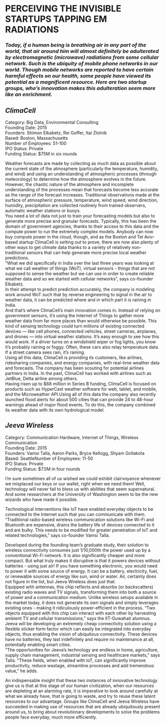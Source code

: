 # PERCEIVING THE INVISIBLE STARTUPS TAPPING EM RADIATIONS
### *Today,  if  a  human  being  is  breathing  air  in  any  part  of  the  world,  that  air  around  him will almost definitely be adulterated by electromagnetic (microwave) radiations from some cellular network. Such is the ubiquity of mobile phone networks in our world.  Though  mobile  networks  are  reported  to  have  certain  harmful  effects  on  our health, some people have viewed its potential as a magnificent resource. Here are two startup groups, who’s innovation makes this adulteration seem more like an enrichment.*
## *ClimaCell*
Category: Big Data, Environmental Consulting
<br>Founding Date: 2015
<br>Founders:   Shimon   Elkabetz,   Rei   Goffer,   Itai   Zlotnik
<br>Based: Boston, Massachusetts
<br>Number of Employees: 51-100
<br>IPO Status: Private
<br>Funding Status: $75M in six rounds

Weather   forecasts   are   made   by   collecting   as   much  data  as  possible  about  the  current  state  of  the   atmosphere   (particularly   the   temperature,   humidity,  and  wind)  and  using  an  understanding  of  atmospheric  processes  (through  meteorology)  to  determine  how  the  atmosphere  evolves  in  the  future.
<br>However, the chaotic nature of the atmosphere and incomplete  understanding  of  the  processes  mean  that  forecasts  become  less  accurate  as  the  range  of the forecast increases. Traditional observations made   at   the   surface   of   atmospheric   pressure,   temperature, wind speed, wind direction, humidity, precipitation  are  collected  routinely  from  trained  observers, automatic weather stations or buoys.
<br>You  need  a  lot  of  data  not  just  to  train  your  forecasting   models   but   also   to   generate   more   precise  and  granular  forecasts.  Typically,  this  has  been  the  domain  of  government  agencies,  thanks  to their access to this data and the compute power to  run  the  extremely  complex  models.  Anybody  can now buy compute power in the cloud, though, and  as  the  Boston  and  Tel  Aviv-based  startup  ClimaCell  is  setting  out  to  prove,  there  are  now  also plenty of other ways to get climate data thanks to  a  variety  of  relatively  non-traditional  sensors  that can help generate more precise local weather predictions.
<br>“What  we  did  specifically  in  India  over  the  last  three  years  was  looking  at  what  we  call  weather  of  things  (WoT),  virtual  sensors  -  things  that  are  not supposed to sense the weather but we can use in order to create reliable weather data and so we started  with  cellular  networks”,  says  co-founder  Elkabetz.
<br>In  their  attempt  to  predict  prediction  accurately,  the  company  is  modeling  work  around  WoT  such  that  by  reverse  engineering  to  signal  in  the  air  to  weather  data,  it  can  be  predicted  where  and  in  which part it is raining in India.
<br>And  that’s  where  ClimaCell’s  main  innovation  comes   in.   Instead   of   relying   on   government   sensors,   it’s   using   the   Internet   of   Things   to   gather  more  weather  data  from  far  more  places  than  would  otherwise  be  possible.  This  kind  of  sensing  technology  could  turn  millions  of  existing  connected  devices  —  like  cell  phones,  connected  vehicles,  street  cameras,  airplanes,  and  drones  —  into  virtual  weather  stations.  It’s  easy  enough  to  see  how  this  would  work.  If  a  driver  turns  on  a  windshield  wiper  or  fog  lights,  you  know  it’s  probably  raining  or  foggy.  Often,  these  cars  also  relay temperature data. If a street camera sees rain, it’s raining.
<br>Using  all  this  data,  ClimaCell  is  providing  its  customers,  like  airlines,  ridesharing  companies,  and energy companies, with real-time weather data and  forecasts.  The  company  has  been  scouting  for potential airlines partners in India. In the past, ClimaCell has worked with airlines such as JetBlue, Delta airline among others.
<br>Having   risen   up   to   $68   million   in   Series   B   funding, ClimaCell is focused on products such as HyperCast  weather  software  for  web,  tablet,  and  mobile, and the Microweather API.Using  all  of  this  data  the  company  also  recently  launched flood alerts for about 500 cities that can provide  24  to  48-hour  warnings  ahead  of  major  flood events. To do this, the company combined its weather data with its own hydrological model.
## *Jeeva Wireless*
Category:  Communication  Hardware,  Internet  of  Things, Wireless Communication
<br>Founding Date: 2015
<br>Founders: Vamsi Talla, Aaron Parks, Bryce Kellogg, Shyam Gollakota
<br>Based: SeattleNumber of Employees: 11-50
<br>IPO Status: Private
<br>Funding Status: $7.5M in four rounds

I’m  sure  sometimes  all  of  us  wished  we  could  exhibit  clairvoyance  whenever  we  misplaced  our  keys or our wallet, right when we need them! Well, technology will never fail to bless us with abilities that  seem  supernatural.  And  some  researchers  at  the University of Washington seem to be the new wizards who have made it possible.

Technological interventions like IoT have enabled everyday  objects  to  be  connected  to  the  Internet  such   that   you   can   communicate   with   them.   “Traditional  radio-based  wireless  communication  solutions like Wi-Fi and Bluetooth are expensive, drains  the  battery  life  of  devices  connected  to  it  and are bulky. This needs to be modified for greater penetration of IoT and related technologies,” says co-founder Vamsi Talla.

Developed  during  the  founding  team’s  graduate  study,   their   solution   to   wireless   connectivity   consumes just 1/10,000th the power used up by a conventional Wi-Fi network. It is also significantly cheaper and more compact. But what truly makes it  disruptive  is  that  it  powers  devices  without  batteries  -  using  just  air!  If  you  have  something  electronic, you would need to power it with some source  of  energy.  It  can  be  a  battery,  electricity, fuel, or renewable sources of energy like sun, wind or  water.  Air,  certainly  does  not  figure  in  the  list,  but Jeeva Wireless does just that.
<br>Equipped  with  antennas,  this  chip  reflects  and  absorbs (or backscatters) existing radio waves and TV  signals,  transforming  them  into  both  a  source  of  power  and  a  communication  medium.  Unlike  wireless setups available in the market today, it does not  generate  its  own  signals  and  simply  leverages  existing   ones   -   making   it   ridiculously   power-efficient  in  the  process.  “Two  objects  equipped  with  this  chip  can  interact  with  each  other  by  harvesting ambient TV and cellular transmissions,” says the IIT-Guwahati alumnus.
<br>Jeeva   will   be   developing   an   extremely   cheap   connectivity  solution  using  a  flexible  sticker  form  factor which can easily be integrated into everyday objects,  thus  enabling  the  vision  of  ubiquitous  connectivity. These devices have no batteries, they last indefinitely and require no maintenance at all, potentially enabling smart cities.
<br>“The   opportunities   for   Jeeva’s   technology   are   endless    in    home,    agriculture,    supply    chain    management,   industrial   sensing   and   healthcare   markets,”  says  Talla.  “These  fields,  when  enabled  with  IoT,  can  significantly  improve  productivity,  reduce   wastage,   streamline   processes   and   add   tremendous value,” he adds.

An  indispensable  insight  that  these  two  instances  of innovative technology give us is that at this stage of  our  human  civilization,  when  our  resources  are  depleting  at  an  alarming  rate,  it  is  imperative  to  look  around  carefully  at  what  we  already  have,  that is going to waste, and try to reuse these latent resources to our advantage. Groups like ClimaCell and  Jeeva  Wireless  have  succeeded  in  making  use  of  resources  that  are  already  ubiquitously  present  around  us,  to  bring  about  revolutionary  developments  to  solve  the  problems  people  face  everyday, much more efficiently.